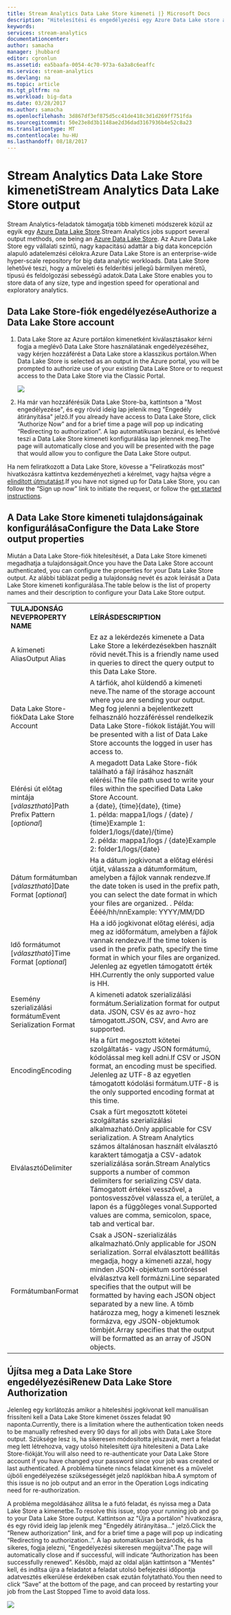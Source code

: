 ```yaml
---
title: Stream Analytics Data Lake Store kimeneti |} Microsoft Docs
description: "Hitelesítési és engedélyezési egy Azure Data Lake store a Stream Analytics-feladatok konfigurálása"
keywords: 
services: stream-analytics
documentationcenter: 
author: samacha
manager: jhubbard
editor: cgronlun
ms.assetid: ea5baafa-0054-4c70-973a-6a3a8c6eaffc
ms.service: stream-analytics
ms.devlang: na
ms.topic: article
ms.tgt_pltfrm: na
ms.workload: big-data
ms.date: 03/28/2017
ms.author: samacha
ms.openlocfilehash: 3d867df3ef875d5cc41de418c3d1d269ff751fda
ms.sourcegitcommit: 50e23e8d3b1148ae2d36dad3167936b4e52c8a23
ms.translationtype: MT
ms.contentlocale: hu-HU
ms.lasthandoff: 08/18/2017
---
```

# <a name="stream-analytics-data-lake-store-output"></a><span data-ttu-id="90d5b-103">Stream Analytics Data Lake Store kimeneti</span><span class="sxs-lookup"><span data-stu-id="90d5b-103">Stream Analytics Data Lake Store output</span></span>
<span data-ttu-id="90d5b-104">Stream Analytics-feladatok támogatja több kimeneti módszerek közül az egyik egy [Azure Data Lake Store](https://azure.microsoft.com/services/data-lake-store/).</span><span class="sxs-lookup"><span data-stu-id="90d5b-104">Stream Analytics jobs support several output methods, one being an [Azure Data Lake Store](https://azure.microsoft.com/services/data-lake-store/).</span></span> <span data-ttu-id="90d5b-105">Az Azure Data Lake Store egy vállalati szintű, nagy kapacitású adattár a big data koncepción alapuló adatelemzési célokra.</span><span class="sxs-lookup"><span data-stu-id="90d5b-105">Azure Data Lake Store is an enterprise-wide hyper-scale repository for big data analytic workloads.</span></span> <span data-ttu-id="90d5b-106">Data Lake Store lehetővé teszi, hogy a műveleti és felderítési jellegű bármilyen méretű, típusú és feldolgozási sebességű adatok.</span><span class="sxs-lookup"><span data-stu-id="90d5b-106">Data Lake Store enables you to store data of any size, type and ingestion speed for operational and exploratory analytics.</span></span>

## <a name="authorize-a-data-lake-store-account"></a><span data-ttu-id="90d5b-107">Data Lake Store-fiók engedélyezése</span><span class="sxs-lookup"><span data-stu-id="90d5b-107">Authorize a Data Lake Store account</span></span>
1. <span data-ttu-id="90d5b-108">Data Lake Store az Azure portálon kimenetként kiválasztásakor kérni fogja a meglévő Data Lake Store használatának engedélyezéséhez, vagy kérjen hozzáférést a Data Lake store a klasszikus portálon.</span><span class="sxs-lookup"><span data-stu-id="90d5b-108">When Data Lake Store is selected as an output in the Azure portal, you will be prompted to authorize use of your existing Data Lake Store or to request access to the Data Lake Store via the Classic Portal.</span></span>
   
   ![](media/stream-analytics-data-lake-output/stream-analytics-data-lake-output-authorization.png)  
   
2. <span data-ttu-id="90d5b-109">Ha már van hozzáférésük Data Lake Store-ba, kattintson a "Most engedélyezése", és egy rövid ideig lap jelenik meg "Engedély átirányítása" jelző.</span><span class="sxs-lookup"><span data-stu-id="90d5b-109">If you already have access to Data Lake Store, click “Authorize Now” and for a brief time a page will pop up indicating “Redirecting to authorization”.</span></span> <span data-ttu-id="90d5b-110">A lap automatikusan bezárul, és lehetővé teszi a Data Lake Store kimeneti konfigurálása lap jelennek meg.</span><span class="sxs-lookup"><span data-stu-id="90d5b-110">The page will automatically close and you will be presented with the page that would allow you to configure the Data Lake Store output.</span></span>

<span data-ttu-id="90d5b-111">Ha nem feliratkozott a Data Lake Store, kövesse a "Feliratkozás most" hivatkozásra kattintva kezdeményezheti a kérelmet, vagy hajtsa végre a [elindított útmutatást](../data-lake-store/data-lake-store-get-started-portal.md).</span><span class="sxs-lookup"><span data-stu-id="90d5b-111">If you have not signed up for Data Lake Store, you can follow the “Sign up now” link to initiate the request, or follow the [get started instructions](../data-lake-store/data-lake-store-get-started-portal.md).</span></span>

## <a name="configure-the-data-lake-store-output-properties"></a><span data-ttu-id="90d5b-112">A Data Lake Store kimeneti tulajdonságainak konfigurálása</span><span class="sxs-lookup"><span data-stu-id="90d5b-112">Configure the Data Lake Store output properties</span></span>
<span data-ttu-id="90d5b-113">Miután a Data Lake Store-fiók hitelesítését, a Data Lake Store kimeneti megadhatja a tulajdonságait.</span><span class="sxs-lookup"><span data-stu-id="90d5b-113">Once you have the Data Lake Store account authenticated, you can configure the properties for your Data Lake Store output.</span></span> <span data-ttu-id="90d5b-114">Az alábbi táblázat pedig a tulajdonság nevét és azok leírását a Data Lake Store kimeneti konfigurálása.</span><span class="sxs-lookup"><span data-stu-id="90d5b-114">The table below is the list of property names and their description to configure your Data Lake Store output.</span></span>

<table>
<tbody>
<tr>
<td><span data-ttu-id="90d5b-115"><B>TULAJDONSÁG NEVE</B></span><span class="sxs-lookup"><span data-stu-id="90d5b-115"><B>PROPERTY NAME</B></span></span></td>
<td><span data-ttu-id="90d5b-116"><B>LEÍRÁS</B></span><span class="sxs-lookup"><span data-stu-id="90d5b-116"><B>DESCRIPTION</B></span></span></td>
</tr>
<tr>
<td><span data-ttu-id="90d5b-117">A kimeneti Alias</span><span class="sxs-lookup"><span data-stu-id="90d5b-117">Output Alias</span></span></td>
<td><span data-ttu-id="90d5b-118">Ez az a lekérdezés kimenete a Data Lake Store a lekérdezésekben használt rövid nevét.</span><span class="sxs-lookup"><span data-stu-id="90d5b-118">This is a friendly name used in queries to direct the query output to this Data Lake Store.</span></span></td>
</tr>
<tr>
<td><span data-ttu-id="90d5b-119">Data Lake Store-fiók</span><span class="sxs-lookup"><span data-stu-id="90d5b-119">Data Lake Store Account</span></span></td>
<td><span data-ttu-id="90d5b-120">A tárfiók, ahol küldendő a kimeneti neve.</span><span class="sxs-lookup"><span data-stu-id="90d5b-120">The name of the storage account where you are sending your output.</span></span> <span data-ttu-id="90d5b-121">Meg fog jelenni a bejelentkezett felhasználó hozzáféréssel rendelkezik Data Lake Store-fiókok listáját.</span><span class="sxs-lookup"><span data-stu-id="90d5b-121">You will be presented with a list of Data Lake Store accounts  the logged in user has access to.</span></span></td>
</tr>
<tr>
<td><span data-ttu-id="90d5b-122">Elérési út előtag mintája [<I>választható</I>]</span><span class="sxs-lookup"><span data-stu-id="90d5b-122">Path Prefix Pattern [<I>optional</I>]</span></span></td>
<td><span data-ttu-id="90d5b-123">A megadott Data Lake Store-fiók található a fájl írásához használt elérési.</span><span class="sxs-lookup"><span data-stu-id="90d5b-123">The file path used to write your files within the specified Data Lake Store Account.</span></span> <BR><span data-ttu-id="90d5b-124">a {date}, {time}</span><span class="sxs-lookup"><span data-stu-id="90d5b-124">{date}, {time}</span></span><BR><span data-ttu-id="90d5b-125">1. példa: mappa1/logs / {date} / {time}</span><span class="sxs-lookup"><span data-stu-id="90d5b-125">Example 1: folder1/logs/{date}/{time}</span></span><BR><span data-ttu-id="90d5b-126">2. példa: mappa1/logs / {date}</span><span class="sxs-lookup"><span data-stu-id="90d5b-126">Example 2: folder1/logs/{date}</span></span></td>
</tr>
<tr>
<td><span data-ttu-id="90d5b-127">Dátum formátumban [<I>választható</I>]</span><span class="sxs-lookup"><span data-stu-id="90d5b-127">Date Format [<I>optional</I>]</span></span></td>
<td><span data-ttu-id="90d5b-128">Ha a dátum jogkivonat a előtag elérési útját, válassza a dátumformátum, amelyben a fájlok vannak rendezve.</span><span class="sxs-lookup"><span data-stu-id="90d5b-128">If the date token is used in the prefix path, you can select the date format in which your files are organized.</span></span> <span data-ttu-id="90d5b-129">. Példa: Éééé/hh/nn</span><span class="sxs-lookup"><span data-stu-id="90d5b-129">Example: YYYY/MM/DD</span></span></td>
</tr>
<tr>
<td><span data-ttu-id="90d5b-130">Idő formátumot [<I>választható</I>]</span><span class="sxs-lookup"><span data-stu-id="90d5b-130">Time Format [<I>optional</I>]</span></span></td>
<td><span data-ttu-id="90d5b-131">Ha a idő jogkivonat előtag elérési, adja meg az időformátum, amelyben a fájlok vannak rendezve.</span><span class="sxs-lookup"><span data-stu-id="90d5b-131">If the time token is used in the prefix path, specify the time format in which your files are organized.</span></span> <span data-ttu-id="90d5b-132">Jelenleg az egyetlen támogatott érték HH.</span><span class="sxs-lookup"><span data-stu-id="90d5b-132">Currently the only supported value is HH.</span></span></td>
</tr>
<tr>
<td><span data-ttu-id="90d5b-133">Esemény szerializálási formátum</span><span class="sxs-lookup"><span data-stu-id="90d5b-133">Event Serialization Format</span></span></td>
<td><span data-ttu-id="90d5b-134">A kimeneti adatok szerializálási formátum.</span><span class="sxs-lookup"><span data-stu-id="90d5b-134">Serialization format for output data.</span></span> <span data-ttu-id="90d5b-135">JSON, CSV és az avro-hoz támogatott.</span><span class="sxs-lookup"><span data-stu-id="90d5b-135">JSON, CSV, and Avro are supported.</span></span></td>
</tr>
<tr>
<td><span data-ttu-id="90d5b-136">Encoding</span><span class="sxs-lookup"><span data-stu-id="90d5b-136">Encoding</span></span></td>
<td><span data-ttu-id="90d5b-137">Ha a fürt megosztott kötetei szolgáltatás- vagy JSON formátumú, kódolással meg kell adni.</span><span class="sxs-lookup"><span data-stu-id="90d5b-137">If CSV or JSON format, an encoding must be specified.</span></span> <span data-ttu-id="90d5b-138">Jelenleg az UTF-8 az egyetlen támogatott kódolási formátum.</span><span class="sxs-lookup"><span data-stu-id="90d5b-138">UTF-8 is the only supported encoding format at this time.</span></span></td>
</tr>
<tr>
<td><span data-ttu-id="90d5b-139">Elválasztó</span><span class="sxs-lookup"><span data-stu-id="90d5b-139">Delimiter</span></span></td>
<td><span data-ttu-id="90d5b-140">Csak a fürt megosztott kötetei szolgáltatás szerializálási alkalmazható.</span><span class="sxs-lookup"><span data-stu-id="90d5b-140">Only applicable for CSV serialization.</span></span> <span data-ttu-id="90d5b-141">A Stream Analytics számos általánosan használt elválasztó karaktert támogatja a CSV-adatok szerializálása során.</span><span class="sxs-lookup"><span data-stu-id="90d5b-141">Stream Analytics supports a number of common delimiters for serializing CSV data.</span></span> <span data-ttu-id="90d5b-142">Támogatott értékei vesszővel, a pontosvesszővel válassza el, a terület, a lapon és a függőleges vonal.</span><span class="sxs-lookup"><span data-stu-id="90d5b-142">Supported values are comma, semicolon, space, tab and vertical bar.</span></span></td>
</tr>
<tr>
<td><span data-ttu-id="90d5b-143">Formátumban</span><span class="sxs-lookup"><span data-stu-id="90d5b-143">Format</span></span></td>
<td><span data-ttu-id="90d5b-144">Csak a JSON-szerializálás alkalmazható.</span><span class="sxs-lookup"><span data-stu-id="90d5b-144">Only applicable for JSON serialization.</span></span> <span data-ttu-id="90d5b-145">Sorral elválasztott beállítás megadja, hogy a kimeneti azzal, hogy minden JSON-objektum sortöréssel elválasztva kell formázni.</span><span class="sxs-lookup"><span data-stu-id="90d5b-145">Line separated specifies that the output will be formatted by having each JSON object separated by a new line.</span></span> <span data-ttu-id="90d5b-146">A tömb határozza meg, hogy a kimeneti lesznek formázva, egy JSON-objektumok tömbjét.</span><span class="sxs-lookup"><span data-stu-id="90d5b-146">Array specifies that the output will be formatted as an array of JSON objects.</span></span></td>
</tr>
</tbody>
</table>

## <a name="renew-data-lake-store-authorization"></a><span data-ttu-id="90d5b-147">Újítsa meg a Data Lake Store engedélyezési</span><span class="sxs-lookup"><span data-stu-id="90d5b-147">Renew Data Lake Store Authorization</span></span>
<span data-ttu-id="90d5b-148">Jelenleg egy korlátozás amikor a hitelesítési jogkivonat kell manuálisan frissíteni kell a Data Lake Store kimenet összes feladat 90 naponta.</span><span class="sxs-lookup"><span data-stu-id="90d5b-148">Currently, there is a limitation where the authentication token needs to be manually refreshed every 90 days for all jobs with Data Lake Store output.</span></span> <span data-ttu-id="90d5b-149">Szüksége lesz is, ha sikeresen módosította jelszavát, mert a feladat meg lett létrehozva, vagy utolsó hitelesített újra hitelesíteni a Data Lake Store-fiókját.</span><span class="sxs-lookup"><span data-stu-id="90d5b-149">You will also need to re-authenticate your Data Lake Store account if you have changed your password since your job was created or last authenticated.</span></span> <span data-ttu-id="90d5b-150">A probléma tünete nincs feladat kimenet és a művelet újbóli engedélyezése szükségességét jelző naplókban hiba.</span><span class="sxs-lookup"><span data-stu-id="90d5b-150">A symptom of this issue is no job output and an error in the Operation Logs indicating need for re-authorization.</span></span>

<span data-ttu-id="90d5b-151">A probléma megoldásához állítsa le a futó feladat, és nyissa meg a Data Lake Store a kimenetbe.</span><span class="sxs-lookup"><span data-stu-id="90d5b-151">To resolve this issue, stop your running job and go to your Data Lake Store output.</span></span> <span data-ttu-id="90d5b-152">Kattintson az "Újra a portálon" hivatkozásra, és egy rövid ideig lap jelenik meg "Engedély átirányítása..." jelző.</span><span class="sxs-lookup"><span data-stu-id="90d5b-152">Click the “Renew authorization” link, and for a brief time a page will pop up indicating “Redirecting to authorization..”.</span></span> <span data-ttu-id="90d5b-153">A lap automatikusan bezáródik, és ha sikeres, fogja jelezni, "Engedélyezési sikeresen megújítva".</span><span class="sxs-lookup"><span data-stu-id="90d5b-153">The page will automatically close and if successful, will indicate “Authorization has been successfully renewed”.</span></span> <span data-ttu-id="90d5b-154">Később, majd az oldal alján kattintson a "Mentés" kell, és indítsa újra a feladatot a feladat utolsó befejezési időpontja adatvesztés elkerülése érdekében csak ezután folytatható.</span><span class="sxs-lookup"><span data-stu-id="90d5b-154">You then need to click “Save” at the bottom of the page, and can proceed by restarting your job from the Last Stopped Time to avoid data loss.</span></span>

![](media/stream-analytics-data-lake-output/stream-analytics-data-lake-output-renew-authorization.png)


